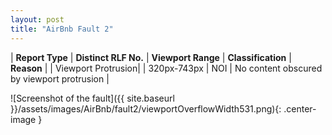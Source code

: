 ```yaml
---
layout: post
title: "AirBnb Fault 2"
---
```

| **Report Type** | **Distinct RLF No.** | **Viewport Range** | **Classification** | **Reason** |
| Viewport Protrusion|  | 320px-743px | NOI | No content obscured by viewport protrusion | 

![Screenshot of the fault]({{ site.baseurl }}/assets/images/AirBnb/fault2/viewportOverflowWidth531.png){: .center-image }